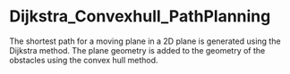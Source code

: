 # Dijkstra_Convexhull_PathPlanning

The shortest path for a moving plane in a 2D plane is generated using the Dijkstra method. The plane geometry is added to the geometry of the obstacles using the convex hull method.
